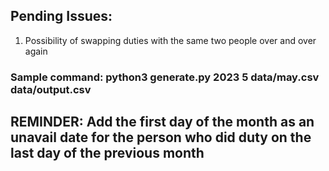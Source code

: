 ## Pending Issues:

1. Possibility of swapping duties with the same two people over and over again

### Sample command: python3 generate.py 2023 5 data/may.csv data/output.csv

## REMINDER: Add the first day of the month as an unavail date for the person who did duty on the last day of the previous month